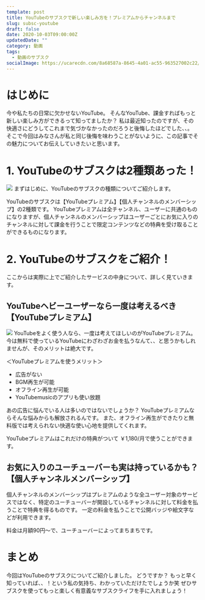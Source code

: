```yaml
---
template: post
title: YouTubeのサブスクで新しい楽しみ方を！プレミアムからチャンネルまで
slug: subsc-youtube
draft: false
date: 2020-10-03T09:00:00Z
updatedDate: ""
category: 動画
tags:
  - 動画のサブスク
socialImage: https://ucarecdn.com/8a68587a-8645-4a01-ac55-963527002c22/Canvanull.png
---
```


# はじめに

今や私たちの日常に欠かせないYouTube。
そんなYouTube、課金すればもっと新しい楽しみ方ができるって知ってましたか？
私は最近知ったのですが、その快適さにどうしてこれまで気づかなかったのだろうと後悔したほどでした、、。
そこで今回はみなさんが私と同じ後悔を味わうことがないように、この記事でその魅力についてお伝えしていきたいと思います。

# 1. YouTubeのサブスクは2種類あった！

![](https://ucarecdn.com/86870d72-787c-4985-9949-1020d57d0d63/Canvanull3.jpg)
まずはじめに、YouTubeのサブスクの種類についてご紹介します。

YouTubeのサブスクは【YouTubeプレミアム】【個人チャンネルのメンバーシップ】の2種類です。
YouTubeプレミアムは全チャンネル、ユーザーに共通のものになりますが、個人チャンネルのメンバーシップはユーザーごとにお気に入りのチャンネルに対して課金を行うことで限定コンテンツなどの特典を受け取ることができるものになります。

# 2. YouTubeのサブスクをご紹介！

ここからは実際に上でご紹介したサービスの中身について、詳しく見ていきます。

## YouTubeヘビーユーザーなら一度は考えるべき【YouTubeプレミアム】

![](https://ucarecdn.com/feb4d61e-9f2c-405f-a810-dfa054701174/S__4202506.jpg)
YouTubeをよく使う人なら、一度は考えてほしいのがYouTubeプレミアム。
今は無料で使っているYouTubeにわざわざお金を払うなんて、、と思うかもしれませんが、そのメリットは絶大です。

＜YouTubeプレミアムを使うメリット＞
- 広告がない
- BGM再生が可能
- オフライン再生が可能
- YouTubemusicのアプリも使い放題

あの広告に悩んでいる人は多いのではないでしょうか？
YouTubeプレミアムならそんな悩みからも解放されるんです。
また、オフライン再生ができたりと無料版では考えられない快適な使い心地を提供してくれます。

YouTubeプレミアムはこれだけの特典がついて
￥1,180/月で使うことができます。

## お気に入りのユーチューバーも実は持っているかも？【個人チャンネルメンバーシップ】
個人チャンネルのメンバーシップはプレミアムのような全ユーザー対象のサービスではなく、特定のユーチューバーが開設しているチャンネルに対して料金を払うことで特典を得るものです。
一定の料金を払うことで公開バッジや絵文字などが利用できます。

料金は月額90円～で、ユーチューバーによってまちまちです。

# まとめ

今回はYouTubeのサブスクについてご紹介しました。
どうですか？
もっと早く知っていれば、、！という私の気持ち、わかっていただけたでしょうか笑
ぜひサブスクを使ってもっと楽しく有意義なサブスクライフを手に入れましょう！